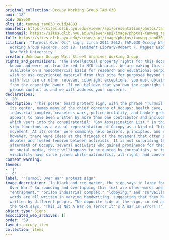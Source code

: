 ```yaml
---
original_collection: Occupy Working Group TAM.630
box: '18'
pid: OWS060
dlts_id: tamwag_tam630_cuid34883
manifest: https://sites.dlib.nyu.edu/viewer/api/presentation/photos/tamwag_tam630_cuid34883/manifest.json
thumbnail: https://sites.dlib.nyu.edu/viewer/api/image/photos/tamwag_tam630_cuid34883/1/full/256,/0/default.jpg
full: https://sites.dlib.nyu.edu/viewer/api/image/photos/tamwag_tam630_cuid34883/1/full/256,/0/default.jpg
citation: '"Turmoil Over Oil" sign, circa 2011-2012; TAM.630 Occupy Wall Street Archives
  Working Group Records; box 18; Tamiment Library/Robert F. Wagner Labor Archives,
  New York University '
creator: Unknown; Occupy Wall Street Archives Working Group
rights_and_permisisons: 'The intellectual property rights for this document are not
  known and were not transferred to NYU Libraries. We are making this document publicly
  available on a noncommercial basis for research and educational purposes. If you
  wish to use copyrighted material from this site for purposes beyond those in accordance
  with fair use or other relevant copyright exceptions, you must obtain permission
  from the copyright owner. If you believe that you own the copyright to this document,
  please contact us and we will address your concerns. '
declarations:
- '20'
description: 'This poster board protest sign, with the phrase "Turmoil Over Oil" at
  its center, names many of the chief concerns of Occupy: health care, the prison
  industrial complex, ceaseless wars, police brutality, and banker greed. The text
  appears to have been written by more than one contributor and includes one note
  which veers into the conspiratorial: "Gov Assassination List." In this way, the
  sign functions as a visual representation of Occupy as a kind of "big umbrella"
  movement. At its center were commonly held beliefs, principles, and shared ideologies;
  however, there were ideas at the fringes of the movement that often sparked intra-movement
  debates and fueled tension between activists. It is not surprising that, in the
  aftermath of Occupy, several activists who gained prominence for their outspokenness
  on social media, their willingness to be quoted by journalists, or their general
  visibility have since joined white nationalist, alt-right, and conservative movements. '
content_warning:
themes:
- '1'
- '9'
label: '"Turmoil Over War" protest sign'
image_description: 'In black and red marker, the sign says in large font, "Turmoil
  Over War." Surrounding and overlapping this text are other words and phrases like
  "entrapment," "prison industrial complex," "lobbying," and "surveillance." The surrounding
  words are all written in varying handwriting, suggesting that they have each been
  written by different people. The opposite side of the sign, in red and blue marker,
  the text says, "This Is Not A War on Terror It''s A War in Error!!!" '
object_type: Signs
associated_web_archives: []
order: '59'
layout: occupy_item
collection: items
---
```

